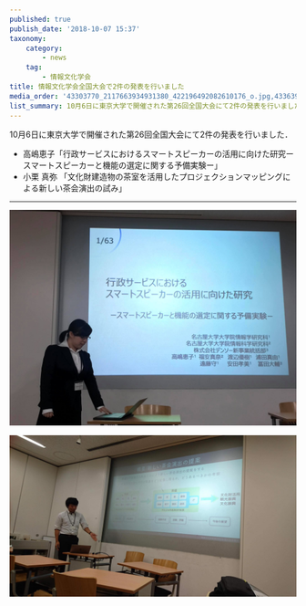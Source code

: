 ```yaml
---
published: true
publish_date: '2018-10-07 15:37'
taxonomy:
    category:
        - news
    tag:
        - 情報文化学会
title: 情報文化学会全国大会で2件の発表を行いました
media_order: '43303770_2117663934931380_422196492082610176_o.jpg,43363918_2117667294931044_951256327450001408_o.jpg'
list_summary: 10月6日に東京大学で開催された第26回全国大会にて2件の発表を行いました．
---
```


10月6日に東京大学で開催された第26回全国大会にて2件の発表を行いました．

* 高嶋恵子「行政サービスにおけるスマートスピーカーの活用に向けた研究ースマートスピーカーと機能の選定に関する予備実験ー」
* 小栗 真弥 「文化財建造物の茶室を活用したプロジェクションマッピングによる新しい茶会演出の試み」

---


![](43363918_2117667294931044_951256327450001408_o.jpg)

![](43303770_2117663934931380_422196492082610176_o.jpg)